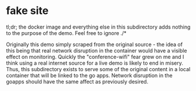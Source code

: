 # fake site

tl;dr; the docker image and everything else in this subdirectory adds nothing to the purpose of the demo. Feel free to ignore ./*

Originally this demo simply scraped from the original source - the idea of this being that real network disruption in the container would have a visible effect on monitoring. Quickly the "conference-wifi" fear grew on me and I think using a real internet source for a live demo is likely to end in misery. Thus, this subdirectory exists to serve some of the original content in a local container that will be linked to the go apps. Network disruption in the goapps should have the same affect as previously desired.
